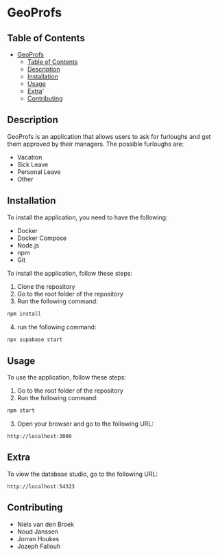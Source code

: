 # GeoProfs

## Table of Contents
- [GeoProfs](#geoprofs)
  - [Table of Contents](#table-of-contents)
  - [Description](#description)
  - [Installation](#installation)
  - [Usage](#usage)
  - [Extra](#extra)'
  - [Contributing](#contributing)

## Description

GeoProfs is an application that allows users to ask for furloughs and get them approved by their managers.
The possible furloughs are:
- Vacation
- Sick Leave
- Personal Leave
- Other

## Installation

To install the application, you need to have the following:
- Docker
- Docker Compose
- Node.js
- npm
- Git

To install the application, follow these steps:
1. Clone the repository
2. Go to the root folder of the repository
3. Run the following command:
```bash
npm install
```
4. run the following command:
```bash
npx supabase start
```

## Usage

To use the application, follow these steps:
1. Go to the root folder of the repository
2. Run the following command:
```bash
npm start
```
3. Open your browser and go to the following URL:
```
http://localhost:3000
```

## Extra

To view the database studio, go to the following URL:
```
http://localhost:54323
```

## Contributing

- Niels van den Broek
- Noud Janssen
- Jorran Houkes
- Jozeph Fallouh



